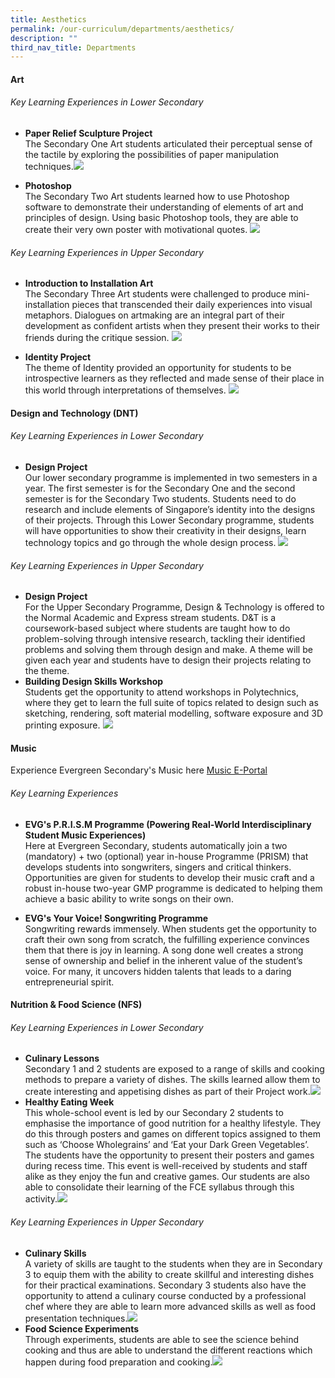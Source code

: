 ```yaml
---
title: Aesthetics
permalink: /our-curriculum/departments/aesthetics/
description: ""
third_nav_title: Departments
---
```

#### **Art**
###### Key Learning Experiences in Lower Secondary
* **Paper Relief Sculpture Project**  
The Secondary One Art students articulated their perceptual sense of the tactile by exploring the possibilities of paper manipulation techniques.![](/images/Our%20Curriculum/Departments/Aesthetics,%20Design%20Technology/Art/Lower%20Secondary/L1.png)

* **Photoshop**  
The Secondary Two Art students learned how to use Photoshop software to demonstrate their understanding of elements of art and principles of design. Using basic Photoshop tools, they are able to create their very own poster with motivational quotes. ![](/images/Our%20Curriculum/Departments/Aesthetics,%20Design%20Technology/Art/Lower%20Secondary/L2.png)

###### Key Learning Experiences in Upper Secondary
* **Introduction to Installation Art**  
The Secondary Three Art students were challenged to produce mini-installation pieces that transcended their daily experiences into visual metaphors. Dialogues on artmaking are an integral part of their development as confident artists when they present their works to their friends during the critique session. ![](/images/Our%20Curriculum/Departments/Aesthetics,%20Design%20Technology/Art/Upper%20Secondary/U1.jpg)

* **Identity Project**  
The theme of Identity provided an opportunity for students to be introspective learners as they reflected and made sense of their place in this world through interpretations of themselves. ![](/images/Our%20Curriculum/Departments/Aesthetics,%20Design%20Technology/Art/Upper%20Secondary/U2.jpg)

#### **Design and Technology (DNT)**
###### Key Learning Experiences in Lower Secondary
* **Design Project**  
Our lower secondary programme is implemented in two semesters in a year. The first semester is for the Secondary One and the second semester is for the Secondary Two students. Students need to do research and include elements of Singapore’s identity into the designs of their projects. Through this Lower Secondary programme, students will have opportunities to show their creativity in their designs, learn technology topics and go through the whole design process. ![](/images/Our%20Curriculum/Departments/Aesthetics,%20Design%20Technology/Design%20&%20Technology/Lower%20Secondary/L1.png)

###### Key Learning Experiences in Upper Secondary
* **Design Project**  
For the Upper Secondary Programme, Design & Technology is offered to the Normal Academic and Express stream students. D&T is a coursework-based subject where students are taught how to do problem-solving through intensive research, tackling their identified problems and solving them through design and make. A theme will be given each year and students have to design their projects relating to the theme.
* **Building Design Skills Workshop**  
Students get the opportunity to attend workshops in Polytechnics, where they get to learn the full suite of topics related to design such as sketching, rendering, soft material modelling, software exposure and 3D printing exposure. ![](/images/Our%20Curriculum/Departments/Aesthetics,%20Design%20Technology/Design%20&%20Technology/Upper%20Secondary/U1.png)

#### **Music**
Experience Evergreen Secondary's
Music here [Music E-Portal](http://www.evgmusics.com/)
###### Key Learning Experiences
* **EVG's P.R.I.S.M Programme (Powering Real-World Interdisciplinary Student Music Experiences)**  
Here at Evergreen Secondary, students automatically join a two (mandatory) + two (optional) year in-house Programme (PRISM) that develops students into songwriters, singers and critical thinkers. Opportunities are given for students to develop their&nbsp;music&nbsp;craft and a robust in-house two-year GMP programme is dedicated to helping them achieve a basic ability to write songs on their own.

* **EVG's Your Voice! Songwriting Programme**  
Songwriting rewards immensely. When students get the opportunity to craft their own song from scratch, the fulfilling experience convinces them that there is joy in learning.&nbsp;A song done well creates a strong sense of ownership and belief in the inherent value of the student’s voice. For many, it uncovers hidden talents that leads to a daring entrepreneurial spirit.

#### **Nutrition & Food Science (NFS)**
###### Key Learning Experiences in Lower Secondary
*   **Culinary Lessons**  
Secondary 1 and 2 students are exposed to a range of skills and cooking methods to prepare a variety of dishes. The skills learned allow them to create interesting and appetising dishes as part of their Project work.![](/images/Our%20Curriculum/Departments/Aesthetics,%20Design%20Technology/Nutrition%20And%20Food%20Science/Lower%20Secondary/picture6.jpg)
*   **Healthy Eating Week**  
This whole-school event is led by our Secondary 2 students to emphasise the importance of good nutrition for a healthy lifestyle. They do this through posters and games on different topics assigned to them such as ‘Choose Wholegrains’ and ‘Eat your Dark Green Vegetables’. The students have the opportunity to present their posters and games during recess time. This event is well-received by students and staff alike as they enjoy the fun and creative games. Our students are also able to consolidate their learning of the FCE syllabus through this activity.![](/images/Our%20Curriculum/Departments/Aesthetics,%20Design%20Technology/Nutrition%20And%20Food%20Science/picture4.png)

###### Key Learning Experiences in Upper Secondary
*   **Culinary Skills**  
A variety of skills are taught to the students when they are in Secondary 3 to equip them with the ability to create skillful and interesting dishes for their practical examinations. Secondary 3 students also have the opportunity to attend a culinary course conducted by a professional chef where they are able to learn more advanced skills as well as food presentation techniques.![](/images/Our%20Curriculum/Departments/Aesthetics,%20Design%20Technology/Nutrition%20And%20Food%20Science/Upper%20Secondary/picture13.jpg)
*   **Food Science Experiments**  
Through experiments, students are able to see the science behind cooking and thus are able to understand the different reactions which happen during food preparation and cooking.![](/images/Our%20Curriculum/Departments/Aesthetics,%20Design%20Technology/Nutrition%20And%20Food%20Science/picture18.jpg)